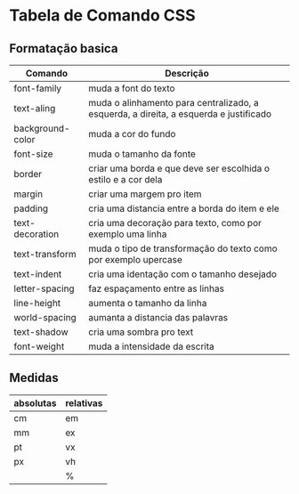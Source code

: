 # Tabela de Comando CSS


## Formatação basica

| Comando | Descrição |
| -- | -- |
| font-family | muda a font do texto |
| text-aling | muda o alinhamento para centralizado, a esquerda, a direita, a esquerda e justificado |
| background-color | muda a cor do fundo |
| font-size | muda o tamanho da fonte |
| border | criar uma borda e que deve ser escolhida o estilo e a cor dela |
| margin | criar uma margem pro item |
| padding | cria uma distancia entre a borda do item e ele |
| text-decoration | cria uma decoração para texto, como por exemplo uma linha |
| text-transform | muda o tipo de transformação do texto como por exemplo upercase |
| text-indent | cria uma identação com o tamanho desejado |
| letter-spacing | faz espaçamento entre as linhas |
| line-height | aumenta o tamanho da linha |
| world-spacing | aumanta a distancia das palavras |
| text-shadow | cria uma sombra pro text |
| font-weight | muda a intensidade da escrita |

## Medidas

| absolutas | relativas |
| -- | -- |
| cm | em |
| mm | ex |
| pt | vx |
| px | vh |
| | % |